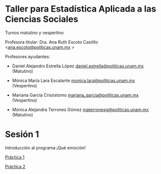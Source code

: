# Taller para Estadística Aplicada a las Ciencias Sociales

Turnos matutino y vespertino

Profesora titular: Dra. Ana Ruth Escoto Castillo <ana.escoto@politicas.unam.mx >

Profesores ayudantes:

* Daniel Alejandro Estrella López <daniel.estrella@politicas.unam.mx> (Matutino)

* Mónica María Lara Escalante <monica.lara@politicas.unam.mx> (Vespertino)

* Mariana García Crisóstomo <mariana_garcia@politicas.unam.mx> (Vespertino)

* Mónica Alejandra Terrones Gómez  <materronesg@politicas.unam.mx> (Matutino)


# Sesión 1

Introducción al programa ¡Qué emoción!

[Práctica 1](P1.md)

[Práctica 2](P2_1.md)
 
